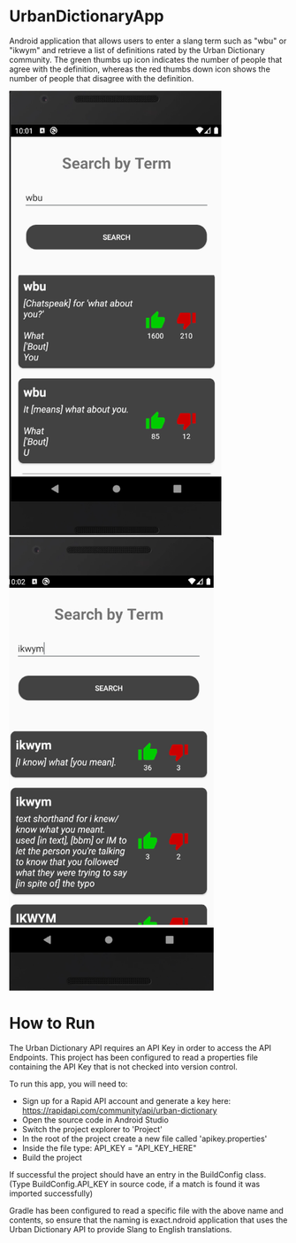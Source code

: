 # UrbanDictionaryApp
Android application that allows users to enter a slang term such as "wbu" or "ikwym" and retrieve a list of definitions rated by the Urban Dictionary community. The green thumbs up icon indicates the number of people that agree with the definition, whereas the red thumbs down icon shows the number of people that disagree with the definition.

![Alt text](app/docs/what_about_you_screenshot.png?raw=true "What About You") ![Alt text](app/docs/i_know_what_you_mean_screenshot.png?raw=true "I Know What You Mean")

# How to Run
The Urban Dictionary API requires an API Key in order to access the API Endpoints. This project has been configured to read a properties file containing the API Key that is not checked into version control.

To run this app, you will need to:
- Sign up for a Rapid API account and generate a key here: https://rapidapi.com/community/api/urban-dictionary
- Open the source code in Android Studio
- Switch the project explorer to 'Project'
- In the root of the project create a new file called 'apikey.properties'
- Inside the file type: API_KEY = "API_KEY_HERE"
- Build the project

If successful the project should have an entry in the BuildConfig class. (Type BuildConfig.API_KEY in source code, if a match is found it was imported successfully)

Gradle has been configured to read a specific file with the above name and contents, so ensure that the naming is exact.ndroid application that uses the Urban Dictionary API to provide Slang to English translations. 
